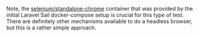 Note, the
[selenium/standalone-chrome](https://github.com/SeleniumHQ/docker-selenium/blob/trunk/README.md) 
container that was provided by the initial Laravel Sail docker-compose setup is
crucial for this type of test. There are definitely other mechanisms available
to do a headless browser, but this is a rather simple approach.
